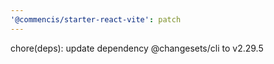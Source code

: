 ```yaml
---
'@commencis/starter-react-vite': patch
---
```


chore(deps): update dependency @changesets/cli to v2.29.5
